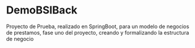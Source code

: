 # DemoBSIBack
Proyecto de Prueba, realizado en SpringBoot, para un modelo de negocios de prestamos, fase uno del proyecto, creando y formalizando la estructura de negocio
